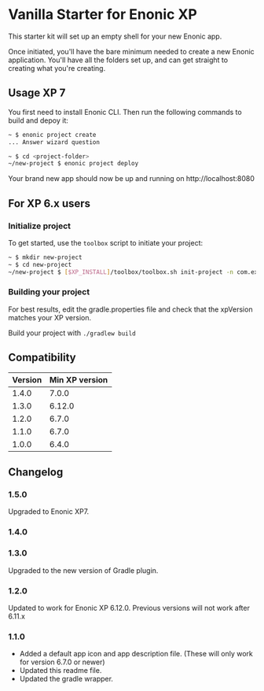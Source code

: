 # Vanilla Starter for Enonic XP

This starter kit will set up an empty shell for your new Enonic app.

Once initiated, you'll have the bare minimum needed to create a new Enonic
application. You'll have all the folders set up, and can get
straight to creating what you're creating.


## Usage XP 7

You first need to install Enonic CLI. Then run the following commands to build and depoy it:

```bash
~ $ enonic project create
... Answer wizard question

~ $ cd <project-folder>
~/new-project $ enonic project deploy
```

Your brand new app should now be up and running on http://localhost:8080


## For XP 6.x users


### Initialize project

To get started, use the `toolbox` script to initiate your project:

```bash
~ $ mkdir new-project
~ $ cd new-project
~/new-project $ [$XP_INSTALL]/toolbox/toolbox.sh init-project -n com.example.name -r starter-vanilla
```

### Building your project

For best results, edit the gradle.properties file and check that the 
xpVersion matches your XP version. 

Build your project with ``./gradlew build``


## Compatibility

| Version       | Min XP version |
| ------------- | ---------- |
| 1.4.0	        | 7.0.0 |
| 1.3.0	        | 6.12.0 |
| 1.2.0	        | 6.7.0 |
| 1.1.0         | 6.7.0 |
| 1.0.0         | 6.4.0 |

## Changelog

### 1.5.0

Upgraded to Enonic XP7.

### 1.4.0
### 1.3.0

Upgraded to the new version of Gradle plugin.

### 1.2.0

Updated to work for Enonic XP 6.12.0.  Previous versions will not work after 6.11.x

### 1.1.0

* Added a default app icon and app description file. (These will only work for version 6.7.0 or newer)
* Updated this readme file.
* Updated the gradle wrapper.
